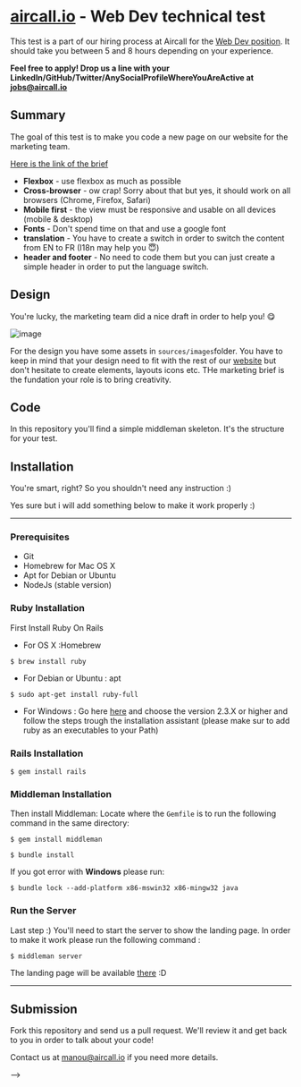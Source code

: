 # [aircall.io](https://aircall.io) - Web Dev technical test

This test is a part of our hiring process at Aircall for the [Web Dev position](https://www.welcometothejungle.co/companies/aircall/jobs/web-developer-junior_paris). It should take you between 5 and 8 hours depending on your experience.

**Feel free to apply! Drop us a line with your LinkedIn/GitHub/Twitter/AnySocialProfileWhereYouAreActive at jobs@aircall.io**


## Summary

The goal of this test is to make you code a new page on our website for the marketing team.

[Here is the link of the brief](https://docs.google.com/document/d/1Y-yKaza1ckRvZUuf7CsPRJaO-yEW9F0oqBc7M8j1BUE/edit?usp=sharing)


- **Flexbox** - use flexbox as much as possible
- **Cross-browser** - ow crap! Sorry about that but yes, it should work on all browsers (Chrome, Firefox, Safari)
- **Mobile first** - the view must be responsive and usable on all devices (mobile & desktop)
- **Fonts** - Don't spend time on that and use a google font
- **translation** - You have to create a switch in order to switch the content from EN to FR (I18n may help you 😇)
- **header and footer** - No need to code them but you can just create a simple header in order to put the language switch.


## Design

You're lucky, the marketing team did a nice draft in order to help you! 😋

![image](https://user-images.githubusercontent.com/19815229/37107703-5e12eaea-2235-11e8-8a67-e748e5e6690d.png)

For the design you have some assets in `sources/images`folder.
You have to keep in mind that your design need to fit with the rest of our [website](https://aircall.io) but don't hesitate to create elements, layouts icons etc. THe marketing brief is the fundation your role is to bring creativity.



## Code

In this repository you'll find a simple middleman skeleton. It's the structure for your test.


## Installation

You're smart, right? So you shouldn't need any instruction :)

Yes sure but i will add something below to make it work properly :)

---
### Prerequisites 

- Git 
- Homebrew for Mac OS X 
- Apt for Debian or Ubuntu
- NodeJs (stable version)

### Ruby Installation

First Install Ruby On Rails

-  For OS X :Homebrew 
```
$ brew install ruby
```

- For Debian or Ubuntu : apt
```
$ sudo apt-get install ruby-full
```
- For Windows : 
Go here [here](http://rubyinstaller.org/downloads/) and choose the version 2.3.X or higher and follow the steps trough the installation assistant (please make sur to add ruby as an executables to your Path)

### Rails Installation

```
$ gem install rails
```

### Middleman Installation

Then install Middleman:
Locate where the `Gemfile` is to run the following command in the same directory:

``` 
$ gem install middleman
```

```
$ bundle install
```

If you got error with **Windows** please run: 
```
$ bundle lock --add-platform x86-mswin32 x86-mingw32 java
```

### Run the Server

Last step :) 
You'll need to start the server to show the landing page. In order to make it work please run the following command :
```
$ middleman server
```
The landing page will be available [there](http://localhost:4567/)  :D

---

## Submission

Fork this repository and send us a pull request. We'll review it and get back to you in order to talk about your code!

Contact us at manou@aircall.io if you need more details.

 -->

